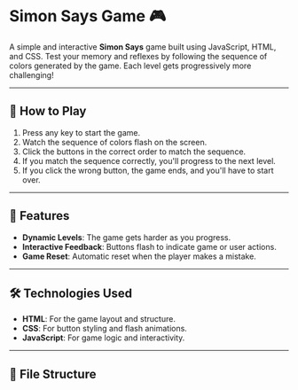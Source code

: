 # Simon Says Game 🎮

A simple and interactive **Simon Says** game built using JavaScript, HTML, and CSS. Test your memory and reflexes by following the sequence of colors generated by the game. Each level gets progressively more challenging!

---

## 📝 How to Play
1. Press any key to start the game.
2. Watch the sequence of colors flash on the screen.
3. Click the buttons in the correct order to match the sequence.
4. If you match the sequence correctly, you'll progress to the next level.
5. If you click the wrong button, the game ends, and you'll have to start over.

---

## 🚀 Features
- **Dynamic Levels**: The game gets harder as you progress.
- **Interactive Feedback**: Buttons flash to indicate game or user actions.
- **Game Reset**: Automatic reset when the player makes a mistake.

---

## 🛠️ Technologies Used
- **HTML**: For the game layout and structure.
- **CSS**: For button styling and flash animations.
- **JavaScript**: For game logic and interactivity.

---

## 📂 File Structure
